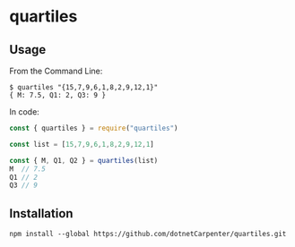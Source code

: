 quartiles
=========

## Usage

From the Command Line:

```
$ quartiles "{15,7,9,6,1,8,2,9,12,1}"
{ M: 7.5, Q1: 2, Q3: 9 }
```

In code:

```js
const { quartiles } = require("quartiles")

const list = [15,7,9,6,1,8,2,9,12,1]

const { M, Q1, Q2 } = quartiles(list)
M  // 7.5
Q1 // 2
Q3 // 9
```

## Installation

```
npm install --global https://github.com/dotnetCarpenter/quartiles.git
```
